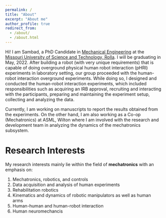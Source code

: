 ```yaml
---
permalink: /
title: "About"
excerpt: "About me"
author_profile: true
redirect_from: 
  - /about/
  - /about.html
---
```


Hi! I am Sambad, a PhD Candidate in [Mechanical Engineering](https://mae.mst.edu/) at the [Missouri University of Science and Technology, Rolla](https://www.mst.edu/). I will be graduating in May, 2022. After building a robot (with very unique requirements) that is capable of doing overground physical human robot interaction (pHRI) experiments in laboratory setting, our group proceeded with the human-robot interaction overground experiments. While doing so, I designed and conducted the human-robot interaction experiments, which included responsibilities such as acquiring an IRB approval, recruiting and interacting with the participants, preparing and maintaining the experiment setup, collecting and analyzing the data. 

Currently, I am working on manuscripts to report the results obtained from the experiments. On the other hand, I am also working as a Co-op (Mechatronics) at ASML, Wilton where I am involved with the research and development team in analyzing the dynamics of the mechatronics subsystem.

# Research Interests

My research interests mainly lie within the field of **mechatronics** with an emphasis on: 
1. Mechatronics, robotics, and controls
2. Data acquisition and analysis of human experiments
3. Rehabilitation robotics
4. Kinematics and dynamics of robotic manipulators as well as human arms
5. Human-human and human-robot interaction
6. Human neuromechancis 
